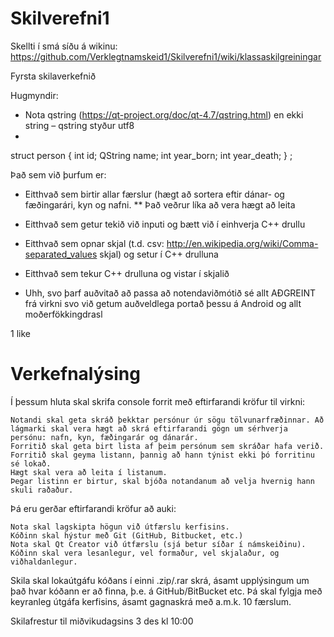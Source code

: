 Skilverefni1
============
Skellti í smá síðu á wikinu:
https://github.com/Verklegtnamskeid1/Skilverefni1/wiki/klassaskilgreiningar


Fyrsta skilaverkefnið

Hugmyndir: 

* Nota qstring (https://qt-project.org/doc/qt-4.7/qstring.html) en ekki string – qstring styður utf8 
* 

struct person {
  int id;
  QString name;
  int year_born;
  int year_death;
} ;

Það sem við þurfum er:

* Eitthvað sem birtir allar færslur (hægt að sortera eftir dánar- og fæðingarári, kyn og nafni. 
** Það veðrur líka að vera hægt að leita
* Eitthvað sem getur tekið við inputi og bætt við í einhverja C++ drullu
* Eitthvað sem opnar skjal (t.d. csv: http://en.wikipedia.org/wiki/Comma-separated_values skjal) og setur í C++ drulluna
* Eitthvað sem tekur C++ drulluna og vistar í skjalið

* Uhh, svo þarf auðvitað að passa að notendaviðmótið sé allt AÐGREINT frá virkni svo við getum auðveldlega portað þessu á Android og allt moðerfökkingdrasl

1 like

Verkefnalýsing
============

Í þessum hluta skal skrifa console forrit með eftirfarandi kröfur til virkni:

    Notandi skal geta skráð þekktar persónur úr sögu tölvunarfræðinnar. Að lágmarki skal vera hægt að skrá eftirfarandi gögn um sérhverja persónu: nafn, kyn, fæðingarár og dánarár.
    Forritið skal geta birt lista af þeim persónum sem skráðar hafa verið.
    Forritið skal geyma listann, þannig að hann týnist ekki þó forritinu sé lokað.
    Hægt skal vera að leita í listanum.
    Þegar listinn er birtur, skal bjóða notandanum að velja hvernig hann skuli raðaður.

Þá eru gerðar eftirfarandi kröfur að auki:

    Nota skal lagskipta högun við útfærslu kerfisins.
    Kóðinn skal hýstur með Git (GitHub, Bitbucket, etc.)
    Nota skal Qt Creator við útfærslu (sjá betur síðar í námskeiðinu).
    Kóðinn skal vera lesanlegur, vel formaður, vel skjalaður, og viðhaldanlegur.

Skila skal lokaútgáfu kóðans í einni .zip/.rar skrá, ásamt upplýsingum um það hvar kóðann er að finna, þ.e. á GitHub/BitBucket etc. Þá skal fylgja með keyranleg útgáfa kerfisins, ásamt gagnaskrá með a.m.k. 10 færslum.


Skilafrestur til miðvikudagsins 3 des kl 10:00
